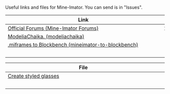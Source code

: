 Useful links and files for Mine-Imator.
You can send is in "Issues".

   

|     Link      |     Rate      |
| ------------- | ------------- |
| [Official Forums (Mine-Imator Forums)](https://mineimatorforums.com/) | 10/10 |
| [ModeliaChaika. (modeliachaika)](https://modeliachaika.blogspot.com/) |  8/10 |
| [.miframes to Blockbench (mineimator-to-blockbench)](https://github.com/sarr-io/mineimator-to-blockbench) |  9/10 |
|                                               |   |


|     File      |     Rate      |
| ------------- | ------------- |
| [Create styled glasses](https://github.com/stomarver/imator-trashbin/blob/main/glasses.zip) |  6/10 |
|                                               |   |
